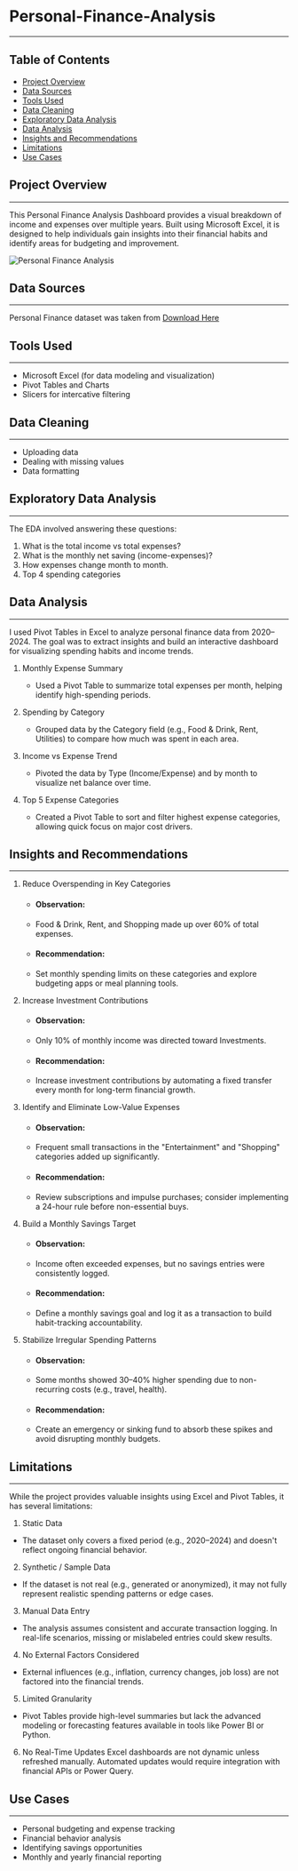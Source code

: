 # Personal-Finance-Analysis
---
## Table of Contents
- [Project Overview](#project-overview)
- [Data Sources](#data-sources)
- [Tools Used](#tools-used)
- [Data Cleaning](#data-cleaning)
- [Exploratory Data Analysis](#exploratory-data-analysis)
- [Data Analysis](#data-analysis)
- [Insights and Recommendations](insights-and-recommendations)
- [Limitations](limitations)
- [Use Cases](use-cases)
  
## Project Overview
---
This Personal Finance Analysis Dashboard provides a visual breakdown of income and expenses over multiple years. 
Built using Microsoft Excel, it is designed to help individuals gain insights into their financial habits and identify areas for budgeting and improvement.

![Personal Finance Analysis](https://github.com/user-attachments/assets/02d6caba-ffef-47a1-86b7-8d1eec8b8494)

## Data Sources
---
Personal Finance dataset was taken from [Download Here](https://github.com/Gltech2020/Personal-Finance-Link/blob/main/Personal_Finance_Dataset.csv)

## Tools Used
---
- Microsoft Excel (for data modeling and visualization)
- Pivot Tables and Charts
- Slicers for intercative filtering

## Data Cleaning
---
- Uploading data
- Dealing with missing values
- Data formatting

## Exploratory Data Analysis
---
The EDA involved answering these questions:
1. What is the total income vs total expenses? 
2. ⁠What is the monthly net saving (income-expenses)?
3. ⁠How expenses change month to month.
4. ⁠Top 4 spending categories

## Data Analysis
---
I used Pivot Tables in Excel to analyze personal finance data from 2020–2024. 
The goal was to extract insights and build an interactive dashboard for visualizing spending habits and income trends.
1. Monthly Expense Summary
   - Used a Pivot Table to summarize total expenses per month, helping identify high-spending periods.

2. Spending by Category
   - Grouped data by the Category field (e.g., Food & Drink, Rent, Utilities) to compare how much was spent in each area.

3. Income vs Expense Trend
   - Pivoted the data by Type (Income/Expense) and by month to visualize net balance over time.

4. Top 5 Expense Categories
   - Created a Pivot Table to sort and filter highest expense categories, allowing quick focus on major cost drivers.

## Insights and Recommendations
---
1. Reduce Overspending in Key Categories
   - #### Observation:
   - Food & Drink, Rent, and Shopping made up over 60% of total expenses.
   - #### Recommendation:
   -  Set monthly spending limits on these categories and explore budgeting apps or meal planning tools.

2. Increase Investment Contributions
   - #### Observation:
   - Only 10% of monthly income was directed toward Investments.
   - #### Recommendation:
   - Increase investment contributions by automating a fixed transfer every month for long-term financial growth.

3. Identify and Eliminate Low-Value Expenses
   - #### Observation:
   - Frequent small transactions in the "Entertainment" and "Shopping" categories added up significantly.
   - #### Recommendation:
   - Review subscriptions and impulse purchases; consider implementing a 24-hour rule before non-essential buys.

4. Build a Monthly Savings Target
   - #### Observation:
   - Income often exceeded expenses, but no savings entries were consistently logged.
   - #### Recommendation:
   - Define a monthly savings goal and log it as a transaction to build habit-tracking accountability.

5. Stabilize Irregular Spending Patterns
   - #### Observation:
   - Some months showed 30–40% higher spending due to non-recurring costs (e.g., travel, health).
   - #### Recommendation:
   - Create an emergency or sinking fund to absorb these spikes and avoid disrupting monthly budgets.
     
## Limitations
---
While the project provides valuable insights using Excel and Pivot Tables, it has several limitations:

1. Static Data
 - The dataset only covers a fixed period (e.g., 2020–2024) and doesn't reflect ongoing financial behavior.
2. Synthetic / Sample Data
 - If the dataset is not real (e.g., generated or anonymized), it may not fully represent realistic spending patterns or edge cases.
3. Manual Data Entry
 - The analysis assumes consistent and accurate transaction logging. In real-life scenarios, missing or mislabeled entries could skew results.
4. No External Factors Considered
 - External influences (e.g., inflation, currency changes, job loss) are not factored into the financial trends.
5. Limited Granularity
 - Pivot Tables provide high-level summaries but lack the advanced modeling or forecasting features available in tools like Power BI or Python.
6. No Real-Time Updates
 Excel dashboards are not dynamic unless refreshed manually. Automated updates would require integration with financial APIs or Power Query.

## Use Cases
---
- Personal budgeting and expense tracking
- Financial behavior analysis
- Identifying savings opportunities
- Monthly and yearly financial reporting
